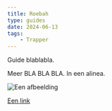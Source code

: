 ```yaml
---
title: Roebah
type: guides
date: 2024-06-13
tags: 
    - Trapper
---
```



Guide blablabla.

Meer BLA BLA BLA.
In een alinea.

![Een afbeelding](/images/bgImageBig.png)

[Een link](https://twitch.tv/roebah)